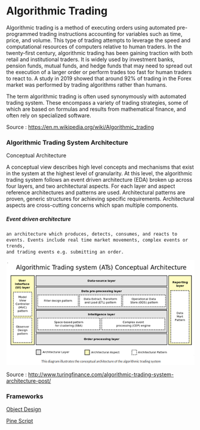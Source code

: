 # Algorithmic Trading

Algorithmic trading is a method of executing orders using automated pre-programmed trading instructions accounting for variables such as time, price, and volume. This type of trading attempts to leverage the speed and computational resources of computers relative to human traders. In the twenty-first century, algorithmic trading has been gaining traction with both retail and institutional traders. It is widely used by investment banks, pension funds, mutual funds, and hedge funds that may need to spread out the execution of a larger order or perform trades too fast for human traders to react to. A study in 2019 showed that around 92% of trading in the Forex market was performed by trading algorithms rather than humans.

The term algorithmic trading is often used synonymously with automated trading system. These encompass a variety of trading strategies, some of which are based on formulas and results from mathematical finance, and often rely on specialized software.

Source : https://en.m.wikipedia.org/wiki/Algorithmic_trading

### Algorithmic Trading System Architecture
Conceptual Architecture

A conceptual view describes high level concepts and mechanisms that exist in the system at the highest level of granularity. At this level, the algorithmic trading system follows an event driven architecture (EDA) broken up across four layers, and two architectural aspects. For each layer and aspect reference architectures and patterns are used. Architectural patterns are proven, generic structures for achieving specific requirements. Architectural aspects are cross-cutting concerns which span multiple components.

##### Event driven architecture
    an architecture which produces, detects, consumes, and reacts to events. Events include real time market movements, complex events or trends, 
    and trading events e.g. submitting an order.

![alt text](https://github.com/CatalaniCD/quantitative_finance/blob/main/algorithmic_trading/arch_concept.png)

Source : http://www.turingfinance.com/algorithmic-trading-system-architecture-post/


### Frameworks

[Object Design](https://github.com/CatalaniCD/computer_science/blob/main/5.%20software_dev/readme.md)

[Pine Script](https://github.com/CatalaniCD/quantitative_finance/tree/main/pinescript)
